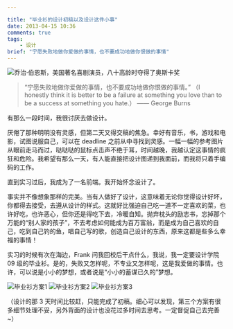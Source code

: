 ```yaml
---

title: "毕业衫的设计初稿以及设计这件小事"
date: 2013-04-15 10:36
comments: true
tags: 
	- 设计
brief: "宁愿失败地做你爱做的事情，也不要成功地做你恨做的事情"
---
```


![乔治·伯恩斯，美国著名喜剧演员，八十高龄时夺得了奥斯卡奖](/assets/blogImg/bys0.jpg)

> “宁愿失败地做你爱做的事情，也不要成功地做你恨做的事情。” （I honestly think it is better to be a failure at something you love than to be a success at something you hate.） —— George Burns

有那么一段时间，我很讨厌去做设计。

厌倦了那种明明没有灵感，但第二天又得交稿的焦急。幸好有音乐，书，游戏和电影，试图说服自己，可以在 deadline 之前从中寻找到灵感。一幅一幅的参考图片从眼前走马而过，哒哒哒的鼠标点击声不绝于耳，时间越晚，我越认定这事情的疯狂和危险。我希望有那么一天，有人能直接把设计图递到我面前，而我将只着手编码的工作。

直到实习过后，我成为了一名前端。我开始怀念设计了。

<!-- more -->

事实并不像想象那样的完美。当有人做好了设计，这意味着无论你觉得设计好坏，你都得去接受，去遵从设计的样式。这就好比强迫自己吃一道不一定喜欢的菜，也许好吃，也许恶心，但你还是得吃下去，冷暖自知。抛弃枕头的励志书，忘掉那个万能的“别人家的孩子”，不去考虑如何能成为百万富翁，而是成为自己喜欢的自己，吃到自己钓的鱼，唱自己写的歌，创造自己设计的东西，原来这都是些多么幸福的事情！

实习的时候有次在海边，Frank 问我回校后干点什么，我说，我一定要设计学院 09 级的毕业衫。是的，失败又怎样呢，不专业又怎样呢，这是我爱做的事情。也许，可以说是小小的梦想，或者说是“小小的蓄谋已久的”梦想。

![毕业衫方案1](/assets/blogImg/bys1.jpg)
![毕业衫方案2](/assets/blogImg/bys2.jpg)
![毕业衫方案3](/assets/blogImg/bys3.jpg)

（设计的那 3 天时间比较赶，只能完成了初稿。细心可以发现，第三个方案有很多细节处理不妥，另外背面的设计也没花过多时间去思考。一定督促自己去完善~）
